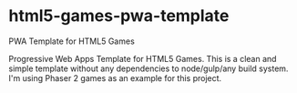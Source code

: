 # html5-games-pwa-template
PWA Template for HTML5 Games

Progressive Web Apps Template for HTML5 Games.
This is a clean and simple template without any dependencies to node/gulp/any build system.
I'm using Phaser 2 games as an example for this project.

